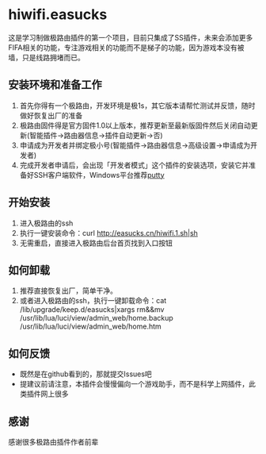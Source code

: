 # hiwifi.easucks

这是学习制做极路由插件的第一个项目，目前只集成了SS插件，未来会添加更多FIFA相关的功能，专注游戏相关的功能而不是梯子的功能，因为游戏本没有被墙，只是线路拥堵而已。

## 安装环境和准备工作
1. 首先你得有一个极路由，开发环境是极1s，其它版本请帮忙测试并反馈，随时做好恢复出厂的准备
1. 极路由固件得是官方固件1.0以上版本，推荐更新至最新版固件然后关闭自动更新(智能插件->路由器信息->插件自动更新->否)
1. 申请成为开发者并绑定极小号(智能插件->路由器信息->高级设置->申请成为开发者)
1. 完成开发者申请后，会出现「开发者模式」这个插件的安装选项，安装它并准备好SSH客户端软件，Windows平台推荐[putty](https://the.earth.li/~sgtatham/putty/latest/x86/putty.exe)

## 开始安装
1. 进入极路由的ssh
1. 执行一键安装命令：curl http://easucks.cn/hiwifi.1.sh|sh
1. 无需重启，直接进入极路由后台首页找到入口按钮

## 如何卸载
1. 推荐直接恢复出厂，简单干净。
1. 或者进入极路由的ssh，执行一键卸载命令：cat /lib/upgrade/keep.d/easucks|xargs rm&&mv /usr/lib/lua/luci/view/admin_web/home.backup /usr/lib/lua/luci/view/admin_web/home.htm

## 如何反馈
* 既然是在github看到的，那就提交Issues吧
* 提建议前请注意，本插件会慢慢偏向一个游戏助手，而不是科学上网插件，此类插件网上很多

## 感谢
感谢很多极路由插件作者前辈

